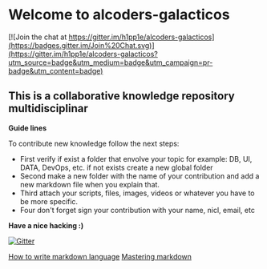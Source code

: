 # Welcome to alcoders-galacticos #

[![Join the chat at https://gitter.im/h1pp1e/alcoders-galacticos](https://badges.gitter.im/Join%20Chat.svg)](https://gitter.im/h1pp1e/alcoders-galacticos?utm_source=badge&utm_medium=badge&utm_campaign=pr-badge&utm_content=badge)

## This is a collaborative knowledge repository multidisciplinar ##

**Guide lines**

To contribute new knowledge follow the next steps:

* First verify if exist a folder that envolve your topic for example: DB, UI, DATA, DevOps, etc. if not exists create a new global folder
* Second make a new folder with the name of your contribution and add a new markdown file when you explain that.
* Third attach your scripts, files, images, videos or whatever you have to be more specific.
* Four don't forget sign your contribution with your name, nicl, email, etc

**Have a nice hacking :)**

[![Gitter](https://badges.gitter.im/Join%20Chat.svg)](https://gitter.im/h1pp1e/alcoders-galacticos?utm_source=badge&utm_medium=badge&utm_campaign=pr-badge)

[How to write markdown language](https://help.github.com/articles/markdown-basics/)
[Mastering markdown](https://guides.github.com/features/mastering-markdown/)

